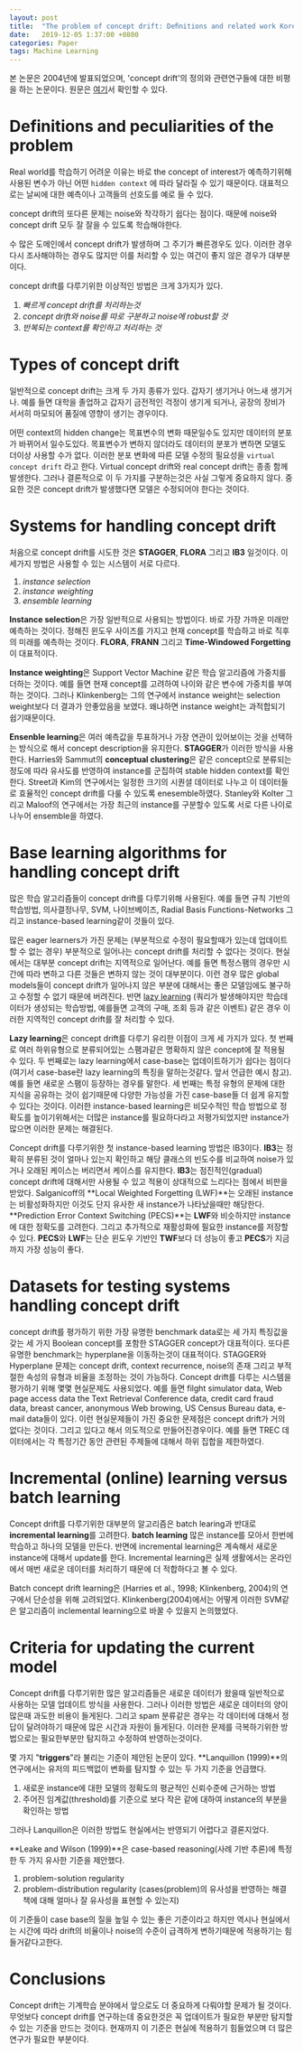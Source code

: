 ```yaml
---
layout: post
title:  "The problem of concept drift: Deﬁnitions and related work Korean Version (한국어버전)"
date:   2019-12-05 1:37:00 +0800
categories: Paper
tags: Machine Learning
---
```


본 논문은 2004년에 발표되었으며, 'concept drift'의 정의와 관련연구들에 대한 비평을 하는 논문이다. 원문은 [여기](http://citeseerx.ist.psu.edu/viewdoc/download?doi=10.1.1.58.9085&rep=rep1&type=pdf)서 확인할 수 있다.

# Definitions and peculiarities of the problem

Real world를 학습하기 어려운 이유는 바로 the concept of interest가 예측하기위해 사용된 변수가 아닌 어떤 `hidden context` 에 따라 달라질 수 있기 때문이다. 대표적으로는 날씨에 대한 예측이나 고객들의 선호도를 예로 들 수 있다. 

concept drift의 또다른 문제는 noise와 착각하기 쉽다는 점이다. 때문에 noise와 concept drift 모두 잘 잘을 수 있도록 학습해야한다.

수 많은 도메인에서 concept drift가 발생하며 그 주기가 빠른경우도 있다. 이러한 경우 다시 조사해야하는 경우도 많지만 이를 처리할 수 있는 여건이 좋지 않은 경우가 대부분이다. 

concept drift를 다루기위한 이상적인 방법은 크게 3가지가 있다.

1. *빠르게 concept drift를 처리하는것*
2. *concept drift와 noise를 따로 구분하고 noise에 robust할 것*
3. *반복되는 context를 확인하고 처리하는 것*

# Types of concept drift

일반적으로 concept drift는 크게 두 가지 종류가 있다. 갑자기 생기거나 어느새 생기거나. 예를 들면 대학을 졸업하고 갑자기 금전적인 걱정이 생기게 되거나, 공장의 장비가 서서히 마모되어 품질에 영향이 생기는 경우이다. 

어떤 context의 hidden change는 목표변수의 변화 때문일수도 있지만 데이터의 분포가 바뀌어서 일수도있다. 목표변수가 변하지 않더라도 데이터의 분포가 변하면 모델도 더이상 사용할 수가 없다. 이러한 분포 변화에 따른 모델 수정의 필요성을 `virtual concept drift` 라고 한다. Virtual concept drift와 real concept drift는 종종 함께 발생한다. 그러나 결론적으로 이 두 가지를 구분하는것은 사실 그렇게 중요하지 않다. 중요한 것은 concept drift가 발생했다면 모델은 수정되어야 한다는 것이다.

# Systems for handling concept drift

처음으로 concept drift를 시도한 것은 **STAGGER**, **FLORA** 그리고 **IB3** 일것이다. 이 세가지 방법은 사용할 수 있는 시스템이 서로 다르다. 

1. *instance selection*
2. *instance weighting*
3. *ensemble learning*

**Instance selection**은 가장 일반적으로 사용되는 방법이다. 바로 가장 가까운 미래만 예측하는 것이다. 정해진 윈도우 사이즈를 가지고 현재 concept를 학습하고 바로 직후의 미래를 예측하는 것이다. **FLORA**, **FRANN** 그리고 **Time-Windowed Forgetting**이 대표적이다. 

**Instance weighting**은 Support Vector Machine 같은 학습 알고리즘에 가중치를 더하는 것이다. 예를 들면 현재 concept를 고려하여 나이와 같은 변수에 가중치를 부여하는 것이다. 그러나 Klinkenberg는 그의 연구에서 instance weight는 selection weight보다 더 결과가 안좋았음을 보였다. 왜냐하면 instance weight는 과적합되기 쉽기때문이다. 

**Ensenble learning**은 여러 예측값을 투표하거나 가장 연관이 있어보이는 것을 선택하는 방식으로 해서 concept description을 유지한다. **STAGGER**가 이러한 방식을 사용한다. Harries와 Sammut의 **conceptual clustering**은 같은 concept으로 분류되는 정도에 따라 유사도를 반영하여 instance를 군집하여 stable hidden context를 확인한다. Street과 Kim의 연구에서는 일정한 크기의 시퀀셜 데이터로 나누고 이 데이터들로 효율적인 concept drift를 다룰 수 있도록 enesemble하였다. Stanley와 Kolter 그리고 Maloof의 연구에서는 가장 최근의 instance를 구분할수 있도록 서로 다른 나이로 나누어 ensemble을 하였다. 

# Base learning algorithms for handling concept drift

많은 학습 알고리즘들이 concept drift를 다루기위해 사용된다. 예를 들면 규칙 기반의 학습방법, 의사결정나무, SVM, 나이브베이즈, Radial Basis Functions-Networks 그리고 instance-based learning같이 것들이 있다. 

많은 eager learners가 가진 문제는 (부분적으로 수정이 필요할때가 있는데 업데이트할 수 없는 경우) 부분적으로 일어나는 concept drift를 처리할 수 없다는 것이다. 현실에서는 대부분 concept drift는 지역적으로 일어난다. 예를 들면 특정스팸의 경우만 시간에 따라 변하고 다른 것들은 변하지 않는 것이 대부분이다. 이런 경우 많은 global models들이 concept drift가 일어나지 않은 부분에 대해서는 좋은 모델임에도 불구하고 수정할 수 없기 때문에 버려진다. 반면 [lazy learning](https://en.wikipedia.org/wiki/Lazy_learning) (쿼리가 발생해야지만 학습데이터가 생성되는 학습방법, 예를들면 고객의 구매, 조회 등과 같은 이벤트) 같은 경우 이러한 지역적인 concept drift를 잘 처리할 수 있다.

**Lazy learning**은 concept drift를 다루기 유리한 이점이 크게 세 가지가 있다. 첫 번째로 여러 하위유형으로 분류되어있는 스팸과같은 명확하지 않은 concept에 잘 적용될 수 있다. 두 번째로는 lazy learning에서 case-base는 업데이트하기가 쉽다는 점이다(여기서 case-base란 lazy learning의 특징을 말하는것같다. 앞서 언급한 예시 참고). 예를 들면 새로운 스팸이 등장하는 경우를 말한다. 세 번째는 특정 유형의 문제에 대한 지식을 공유하는 것이 쉽기때문에 다양한 가능성을 가진 case-base들 더 쉽게 유지할 수 있다는 것이다. 이러한 instance-based learning은 비모수적인 학습 방법으로 정확도를 높이기위해서는 더많은 instance를 필요하다라고 저평가되었지만 instance가 많으면 이러한 문제는 해결된다. 

Concept drift를 다루기위한 첫 instance-based learning 방법은 IB3이다. **IB3**는 정확히 분류된 것이 얼마나 있는지 확인하고 해당 클래스의 빈도수를 비교하여 noise가 있거나 오래된 케이스는 버리면서 케이스를 유지한다. **IB3**는 점진적인(gradual) concept drift에 대해서만 사용될 수 있고 적용이 상대적으로 느리다는 점에서 비판을 받았다. Salganicoff의 **Local Weighted Forgetting (LWF)**는 오래된 instance는 비활성화하지만 이것도 단지 유사한 새 instance가 나타났을때만 해당한다. **Prediction Error Context Switching (PECS)**는 **LWF**와 비슷하지만 instance에 대한 정확도를 고려한다. 그리고 추가적으로 재활성화에 필요한 instance를 저장할 수 있다. **PECS**와 **LWF**는 단순 윈도우 기반인 **TWF**보다 더 성능이 좋고 **PECS**가 지금까지 가장 성능이 좋다.  

# Datasets for testing systems handling concept drift

concept drift를 평가하기 위한 가장 유명한 benchmark data로는 세 가지 특징값을 갖는 세 가지 Boolean concept를 포함한 STAGGER concept가 대표적이다. 또다른 유명한 benchmark는 hyperplane을 이동하는것이 대표적이다. STAGGER와 Hyperplane 문제는 concept drift, context recurrence, noise의 존재 그리고 부적절한 속성의 유형과 비율을 조정하는 것이 가능하다. Concept drift를 다루는 시스템을 평가하기 위해 몇몇 현실문제도 사용되었다. 예를 들면 filght simulator data, Web page access data the Text Retrieval Conference data, credit card fraud data, breast cancer, anonymous Web browing, US Census Bureau data, e-mail data들이 있다. 이런 현실문제들이 가진 중요한 문제점은 concept drift가 거의 없다는 것이다. 그리고 있다고 해서 의도적으로 만들어진경우이다. 예를 들면 TREC 데이터에서는 각 특정기간 동안 관련된 주제들에 대해서 하위 집합을 제한하였다. 

# Incremental (online) learning versus batch learning

Concept drift를 다루기위한 대부분의 알고리즘은 batch learing과 반대로 **incremental learning**를 고려한다. **batch learning** 많은 instance를 모아서 한번에 학습하고 하나의 모델을 만든다. 반면에 incremental learning은 계속해서 새로운 instance에 대해서 update를 한다. Incremental learning은 실제 생활에서는 온라인에서 매번 새로운 데이터를 처리하기 때문에 더 적합하다고 볼 수 있다. 

Batch concept drift learning은 (Harries et al., 1998; Klinkenberg, 2004)의 연구에서 단순성을 위해 고려되었다. Klinkenberg(2004)에서는 어떻게 이러한 SVM같은 알고리즘이 inclemental learning으로 바꿀 수 있을지 논의했었다.

# Criteria for updating the current model

Concept drift를 다루기위한 많은 알고리즘들은 새로운 데이터가 왔을때 일반적으로 사용하는 모델 업데이트 방식을 사용한다. 그러나 이러한 방법은 새로운 데이터의 양이 많은때 과도한 비용이 들게된다. 그리고 spam 분류같은 경우는 각 데이터에 대해서 정답이 달려야하기 때문에 많은 시간과 자원이 들게된다. 이러한 문제를 극복하기위한 방법으로는 필요한부분만 탐지하고 수정하여 반영하는것이다.  

몇 가지 "**triggers**"라 불리는 기준이 제안된 논문이 있다. **Lanquillon (1999)**의 연구에서는 유저의 피드백없이 변화를 탐지할 수 있는 두 가지 기준을 언급했다. 

1. 새로운 instance에 대한 모델의 정확도의 평균적인 신뢰수준에 근거하는 방법 
2. 주어진 임계값(threshold)를 기준으로 보다 작은 같에 대하여 instance의 부분을 확인하는 방법

그러나 Lanquillon은 이러한 방법도 현실에서는 반영되기 어렵다고 결론지었다. 

**Leake and Wilson (1999)**은 case-based reasoning(사례 기반 추론)에 특정한 두 가지 유사한 기준을 제안했다. 

1. problem-solution regularity
2. problem-distribution regularity (cases(problem)의 유사성을 반영하는 해결책에 대해 얼마나 잘 유사성을 표현할 수 있는지)

이 기준들이 case base의 질을 높일 수 있는 좋은 기준이라고 하지만 역시나 현실에서는 시간에 따라 drift의 비율이나 noise의 수준이 급격하게 변하기때문에 적용하기는 힘들거같다고한다.

# Conclusions

Concept drift는 기계학습 분야에서 앞으로도 더 중요하게 다뤄야할 문제가 될 것이다. 무엇보다 concept drift를 연구하는데 중요한것은 꼭 업데이트가 필요한 부분만 탐지할 수 있는 기준을 만드는 것이다. 현재까지 이 기준은 현실에 적용하기 힘들었으며 더 많은 연구가 필요한 부분이다.
